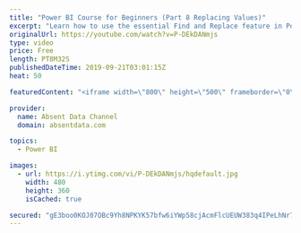 ```yaml
---
title: "Power BI Course for Beginners (Part 8 Replacing Values)"
excerpt: "Learn how to use the essential Find and Replace feature in Power BI."
originalUrl: https://youtube.com/watch?v=P-DEkDANmjs
type: video
price: Free
length: PT8M32S
publishedDateTime: 2019-09-21T03:01:15Z
heat: 50

featuredContent: "<iframe width=\"800\" height=\"500\" frameborder=\"0\" src=\"https://www.youtube.com/embed/P-DEkDANmjs\" allow=\"accelerometer; autoplay; encrypted-media; gyroscope; picture-in-picture\" allowfullscreen></iframe>"

provider:
  name: Absent Data Channel
  domain: absentdata.com

topics:
  - Power BI

images:
  - url: https://i.ytimg.com/vi/P-DEkDANmjs/hqdefault.jpg
    width: 480
    height: 360
    isCached: true

secured: "gE3boo0KOJ07OBc9Yh8NPKYK57bfw6iYWp58cjAcmFlcUEUW383q4IPeLhNr79CU83/CEmYcouhHbhAU0gpXKqFKf1owAuXfqgUYkUE0lkNU5vymS+QotMEQQsE9CN6EdlM/bD7bMbSRUddyr+O4Wk0lhfrtO7gMTIMxIEjFV24dleGC8RAJAnTLe5roCItff6AA7VicYuKevhc4T4LRu3zk1laKHoi/2b/elZSleOBA3YsQabEhIDnx1imYcC5XEbVodxU3qNM0qEW0JS6umck7lus6nFpCtzA3lstqQJvp4b6+d3RQR12kzL03WSS6bbm+qJZzVpbA/kDHOmn8JMmv7PoiPf5lBXJZY5IH9fi2JlOq9evpbq1l9cJ7P7xBg3BmGrtitNS9gW9ayVIa6Pzc3mw7jlckEy1aPEZX/aw=;L31CAMRzV/NYNPHlLKGssw=="
---
```



